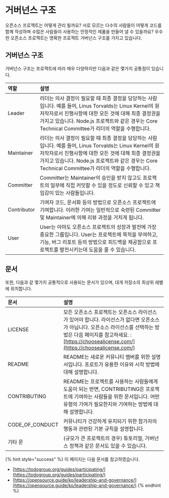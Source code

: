 # 거버넌스 구조

오픈소스 프로젝트는 어떻게 관리 될까요? 서로 모르는 다수의 사람들이 어떻게 코드를 함께 작성하며 수많은 사람들이 사용하는 안정적인 제품을 만들어 낼 수 있을까요? 우수한 오픈소스 프로젝트는 명확한 프로젝트 거버넌스 구조를 가지고 있습니다. 

## 거버넌스 구조

거버넌스 구조는 프로젝트에 따라 매우 다양하지만 다음과 같은 몇가지 공통점이 있습니다. 

| 역할 | 설명 |
| :--- | :--- |
| Leader | 리더는 의사 결정이 필요할 때 최종 결정을 담당하는 사람입니다. 예를 들어, Linus Torvalds는 Linux Kernel의 원저작자로서 진행사항에 대한 모든 것에 대해 최종 결정권을 가지고 있습니다. Node.js 프로젝트와 같은 경우는 Core Technical Committee가 리더의 역할을 수행합니다. |
| Maintainer | 리더는 의사 결정이 필요할 때 최종 결정을 담당하는 사람입니다. 예를 들어, Linus Torvalds는 Linux Kernel의 원저작자로서 진행사항에 대한 모든 것에 대해 최종 결정권을 가지고 있습니다. Node.js 프로젝트와 같은 경우는 Core Technical Committee가 리더의 역할을 수행합니다. |
| Committer | Committer는 Maintainer의 승인을 받지 않고도 프로젝트의 일부에 직접 커밋할 수 있을 정도로 신뢰할 수 있고 책임감이 있는 사람들입니다. |
| Contributor | 기여자 코드, 문서화 등의 방법으로 오픈소스 프로젝트에 기여합니다. 이러한 기여는 일반적으로 숙련된 Committer 및 Maintainer에 의해 리뷰 과정을 거치게 됩니다. |
| User | User는 아마도 오픈소스 프로젝트의 성장과 발전에 가장 중요한 그룹입니다. User는 프로젝트에 목적을 부여하고, 기능, 버그 리포트 등의 방법으로 피드백을 제공함으로 프로젝트를 발전시키는데 도움을 줄 수 있습니다. |

## 문서

또한, 다음과 같 몇가지 공통적으로 사용되는 문서가 있으며,  대개 저장소의 최상위 레벨에 위치합니다. 

| 문서 | 설명 |
| :--- | :--- |
| LICENSE | 모든 오픈소스 프로젝트는 오픈소스 라이선스가 있어야 합니다. 라이선스가 없다면 오픈소스가 아닙니다. 오픈소스 라이선스를 선택하는 방법은 다음 페이지를 참고하세요. : [https://choosealicense.com/](https://choosealicense.com/) |
| README | README는 새로운 커뮤니티 멤버를 위한 설명서입니다. 프로트가 유용한 이유와 시작 방법에 대해 설명합니다. |
| CONTRIBUTING | README는 프로젝트를 사용하는 사람들에게 도움이 되는 반면, CONTRIBUTING은 프로젝트에 기여하는 사람들을 위한 문서입니다. 어떤 유형의 기여가 필요한지와 기여하는 방법에 대해 설명합니다. |
| CODE\_OF\_CONDUCT | 커뮤니티가 건강하게 유지되기 위한 참가자의 행동과 관련된 기본 규칙을 설명합니다. |
| 기타 문 | \(규모가 큰 프로젝트의 경우\) 튜토리얼, 거버넌스 정책과 같은 문서도 있을 수 있습니다. |

{% hint style="success" %}
이 페이지는 다음 문서를 참고하였습니다. 

* [https://todogroup.org/guides/participating/](https://todogroup.org/guides/participating/)
* [https://opensource.guide/ko/leadership-and-governance/](https://opensource.guide/ko/leadership-and-governance/)
{% endhint %}

